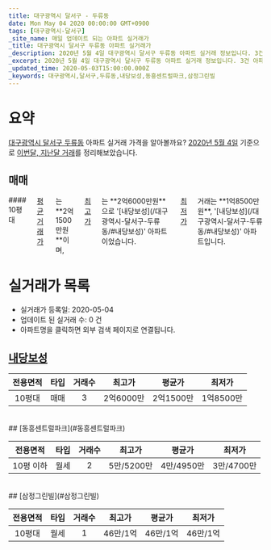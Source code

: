 ```yaml
---
title: 대구광역시 달서구 - 두류동
date: Mon May 04 2020 00:00:00 GMT+0900
tags: [대구광역시-달서구]
_site_name: 매일 업데이트 되는 아파트 실거래가
_title: 대구광역시 달서구 두류동 아파트 실거래가
_description: 2020년 5월 4일 대구광역시 달서구 두류동 아파트 실거래 정보입니다. 3건 아파트 정보가 있습니다.
_excerpt: 2020년 5월 4일 대구광역시 달서구 두류동 아파트 실거래 정보입니다. 3건 아파트 정보가 있습니다.
_updated_time: 2020-05-03T15:00:00.000Z
_keywords: 대구광역시,달서구,두류동,내당보성,동흥센트럴파크,삼정그린빌
---
```





# 요약
<ins>대구광역시 달서구 두류동</ins> 아파트 실거래 가격을 알아볼까요? <ins>2020년 5월 4일</ins> 기준으로 <ins>이번달, 지난달 거래</ins>를 정리해보았습니다.

## 매매
<div class="container">
<div class="twelve columns" markdown="1">
#### 10평대
<ins>평균 거래가</ins>는 **2억1500만원**이며, <ins>최고가</ins>는 **2억6000만원**으로 '[내당보성](/대구광역시-달서구-두류동/#내당보성)' 아파트이었습니다. <ins>최저가</ins> 거래는 **1억8500만원**, '[내당보성](/대구광역시-달서구-두류동/#내당보성)' 아파트입니다.
</div>
</div>



# 실거래가 목록
- 실거래가 등록일: 2020-05-04
- 업데이트 된 실거래 수: 0 건
- 아파트명을 클릭하면 외부 검색 페이지로 연결됩니다.

## [내당보성](#내당보성)

|전용면적|타입|거래수|최고가|평균가|최저가|
|:---:|:---:|:---:|:---:|:---:|:---:|
|10평대|<span class="deal-type-1">매매</span>|3|2억6000만|2억1500만|1억8500만|

<br/>
## [동흥센트럴파크](#동흥센트럴파크)

|전용면적|타입|거래수|최고가|평균가|최저가|
|:---:|:---:|:---:|:---:|:---:|:---:|
|10평 이하|<span class="deal-type-3">월세</span>|2|5만/5200만|4만/4950만|3만/4700만|

<br/>
## [삼정그린빌](#삼정그린빌)

|전용면적|타입|거래수|최고가|평균가|최저가|
|:---:|:---:|:---:|:---:|:---:|:---:|
|10평대|<span class="deal-type-3">월세</span>|1|46만/1억|46만/1억|46만/1억|

<br/>



